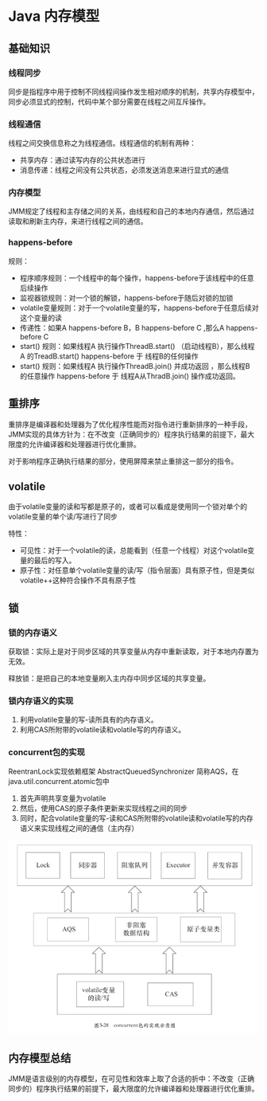 # Java 内存模型

## 基础知识

### 线程同步

同步是指程序中用于控制不同线程间操作发生相对顺序的机制，共享内存模型中，同步必须显式的控制，代码中某个部分需要在线程之间互斥操作。

### 线程通信

线程之间交换信息称之为线程通信。线程通信的机制有两种：

* 共享内存：通过读写内存的公共状态进行
* 消息传递：线程之间没有公共状态，必须发送消息来进行显式的通信

### 内存模型

JMM规定了线程和主存储之间的关系，由线程和自己的本地内存通信，然后通过读取和刷新主内存，来进行线程之间的通信。

### happens-before

规则：

* 程序顺序规则：一个线程中的每个操作，happens-before于该线程中的任意后续操作
* 监视器锁规则：对一个锁的解锁，happens-before于随后对锁的加锁
* volatile变量规则：对于一个volatile变量的写，happens-before于任意后续对这个变量的读
* 传递性：如果A happens-before B，B happens-before C ,那么A happens-before C
* start() 规则：如果线程A 执行操作ThreadB.start() （启动线程B），那么线程A 的TreadB.start() happens-before 于 线程B的任何操作
* start() 规则：如果线程A 执行操作ThreadB.join() 并成功返回 ，那么线程B 的任意操作 happens-before 于 线程A从ThradB.join() 操作成功返回。

## 重排序

重排序是编译器和处理器为了优化程序性能而对指令进行重新排序的一种手段，JMM实现的具体方针为：在不改变（正确同步的）程序执行结果的前提下，最大限度的允许编译器和处理器进行优化重排。

对于影响程序正确执行结果的部分，使用屏障来禁止重排这一部分的指令。

## volatile

由于volatile变量的读和写都是原子的，或者可以看成是使用同一个锁对单个的volatile变量的单个读/写进行了同步

特性：

* 可见性：对于一个volatile的读，总能看到（任意一个线程）对这个volatile变量的最后的写入。
* 原子性：对任意单个volatile变量的读/写（指令层面）具有原子性，但是类似volatile++这种符合操作不具有原子性

## 锁

### 锁的内存语义

获取锁：实际上是对于同步区域的共享变量从内存中重新读取，对于本地内存置为无效。

释放锁：是把自己的本地变量刷入主内存中同步区域的共享变量。

### 锁内存语义的实现

1. 利用volatile变量的写-读所具有的内存语义。
2. 利用CAS所附带的volatile读和volatile写的内存语义。

### concurrent包的实现

ReentranLock实现依赖框架  AbstractQueuedSynchronizer 简称AQS，在java.util.concurrent.atomic包中

1. 首先声明共享变量为volatile
2. 然后，使用CAS的原子条件更新来实现线程之间的同步
3. 同时，配合volatile变量的写-读和CAS所附带的volatile读和volatile写的内存语义来实现线程之间的通信（主内存）



![1560159513045](./image/1560159513045.png)

## 内存模型总结

JMM是语言级别的内存模型，在可见性和效率上取了合适的折中：不改变（正确同步的）程序执行结果的前提下，最大限度的允许编译器和处理器进行优化重排。